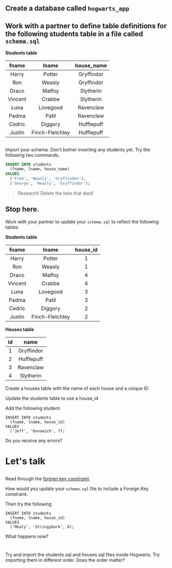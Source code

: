 ## Create a database called `hogwarts_app`

## Work with a partner to define table definitions for the following students table in a file called `schema.sql`

__Students table__

| fname   | lname           | house_name     |
| :--:    | :--:            | :--:           |
| Harry   | Potter          | Gryffindor     |
| Ron     | Weasly          | Gryffindor     |
| Draco   | Malfoy          | Slytherin      |
| Vincent | Crabbe          | Slytherin      |
| Luna    | Lovegood        | Ravenclaw      |
| Padma   | Patil           | Ravenclaw      |
| Cedric  | Diggory         | Hufflepuff     |
| Justin  | Finch-Fletchley | Hufflepuff     |

##

Import your schema. Don't bother inserting any students yet.
Try the following two commands.

```sql
INSERT INTO students
  (fname, lname, house_name)
VALUES
  ('Fred', 'Weasly', 'Gryffindor'),
  ('George', 'Weasly', 'Gryffindor');
```

> Research! Delete the twin that died! 

## Stop here.

Work with your partner to update your `schema.sql` to reflect the following tables

__Students table__

| fname   | lname           | house_id |
| :--:    | :--:            | :--:     |
| Harry   | Potter          | 1        |
| Ron     | Weasly          | 1        |
| Draco   | Malfoy          | 4        |
| Vincent | Crabbe          | 4        |
| Luna    | Lovegood        | 3        |
| Padma   | Patil           | 3        |
| Cedric  | Diggory         | 2        |
| Justin  | Finch-Fletchley | 2        |

__Houses table__

| id   | name       |
| :--: | :--:       |
| 1    | Gryffindor |
| 2    | Hufflepuff |
| 3    | Ravenclaw  |
| 4    | Slytherin  |

Create a houses table with the name of each house and a unique ID 

Update the students table to use a house_id

Add the following student:

```
INSERT INTO students
  (fname, lname, house_id)
VALUES
  ('Jeff', 'Konowich', 7);
```

Do you receive any errors?

# Let's talk

## 

Read through the [foreign key constraint](http://www.postgresql.org/docs/9.3/static/ddl-constraints.html#DDL-CONSTRAINTS-FK).

How would you update your `schema.sql` file to include a Foreign Key constraint.

Then try the following

```
INSERT INTO students
  (fname, lname, house_id)
VALUES
  ('Mealy', 'Stringybark', 8);
```

What happens now?

#

Try and import the students.sql and houses.sql files inside Hogwarts.
Try importing them in different order. Does the order matter?
